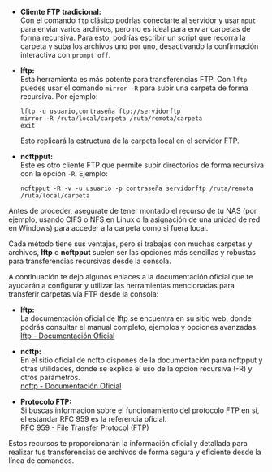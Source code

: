 


- **Cliente FTP tradicional:**  
    Con el comando `ftp` clásico podrías conectarte al servidor y usar `mput` para enviar varios archivos, pero no es ideal para enviar carpetas de forma recursiva. Para esto, podrías escribir un script que recorra la carpeta y suba los archivos uno por uno, desactivando la confirmación interactiva con `prompt off`.
    
- **lftp:**  
    Esta herramienta es más potente para transferencias FTP. Con `lftp` puedes usar el comando `mirror -R` para subir una carpeta de forma recursiva. Por ejemplo:
    
    ```
    lftp -u usuario,contraseña ftp://servidorftp
    mirror -R /ruta/local/carpeta /ruta/remota/carpeta
    exit
    ```
    
    Esto replicará la estructura de la carpeta local en el servidor FTP.
    
- **ncftpput:**  
    Este es otro cliente FTP que permite subir directorios de forma recursiva con la opción `-R`. Ejemplo:
    
    ```
    ncftpput -R -v -u usuario -p contraseña servidorftp /ruta/remota /ruta/local/carpeta
    ```
    

Antes de proceder, asegúrate de tener montado el recurso de tu NAS (por ejemplo, usando CIFS o NFS en Linux o la asignación de una unidad de red en Windows) para acceder a la carpeta como si fuera local.

Cada método tiene sus ventajas, pero si trabajas con muchas carpetas y archivos, **lftp** o **ncftpput** suelen ser las opciones más sencillas y robustas para transferencias recursivas desde la consola.

A continuación te dejo algunos enlaces a la documentación oficial que te ayudarán a configurar y utilizar las herramientas mencionadas para transferir carpetas vía FTP desde la consola:

- **lftp:**  
  La documentación oficial de lftp se encuentra en su sitio web, donde podrás consultar el manual completo, ejemplos y opciones avanzadas.  
  [lftp - Documentación Oficial](http://lftp.tech/manual.html) 

- **ncftp:**  
  En el sitio oficial de ncftp dispones de la documentación para ncftpput y otras utilidades, donde se explica el uso de la opción recursiva (-R) y otros parámetros.  
  [ncftp - Documentación Oficial](https://www.ncftp.com/ncftp/doc/)

- **Protocolo FTP:**  
  Si buscas información sobre el funcionamiento del protocolo FTP en sí, el estándar RFC 959 es la referencia oficial.  
  [RFC 959 - File Transfer Protocol (FTP)](https://www.ietf.org/rfc/rfc959.txt)

Estos recursos te proporcionarán la información oficial y detallada para realizar tus transferencias de archivos de forma segura y eficiente desde la línea de comandos.